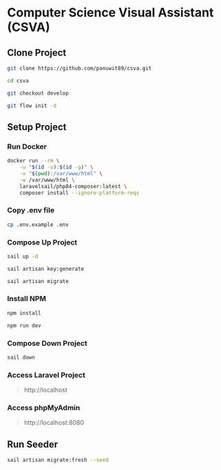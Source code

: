 # Computer Science Visual Assistant (CSVA)

## Clone Project
```bash
git clone https://github.com/panuwit89/csva.git
```
```bash
cd csva
```
```bash
git checkout develop
```
```bash
git flow init -d
```

## Setup Project
### Run Docker
```bash
docker run --rm \
    -u "$(id -u):$(id -g)" \
    -v "$(pwd):/var/www/html" \
    -w /var/www/html \
    laravelsail/php84-composer:latest \
    composer install --ignore-platform-reqs
```
### Copy .env file
```bash
cp .env.example .env
```
### Compose Up Project
```bash
sail up -d
```
```bash
sail artisan key:generate
```
```bash
sail artisan migrate
```
### Install NPM
```bash
npm install
```
```bash
npm run dev
```
### Compose Down Project
```bash
sail down
```
### Access Laravel Project
> http://localhost
### Access phpMyAdmin
> http://localhost:8080

## Run Seeder
```bash
sail artisan migrate:fresh --seed
```

